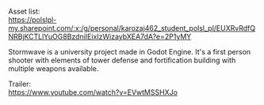Asset list:  
https://polslpl-my.sharepoint.com/:x:/g/personal/karozaj462_student_polsl_pl/EUXRvRdfQNRBjKCTLlYuOG8BzdniIEixIzWizaybXEA7dA?e=2P1yMY

Stormwave is a university project made in Godot Engine. It's a first person shooter with elements of tower defense and fortification building with multiple weapons available.

Trailer:  
https://www.youtube.com/watch?v=EVwtMSSHXJo
